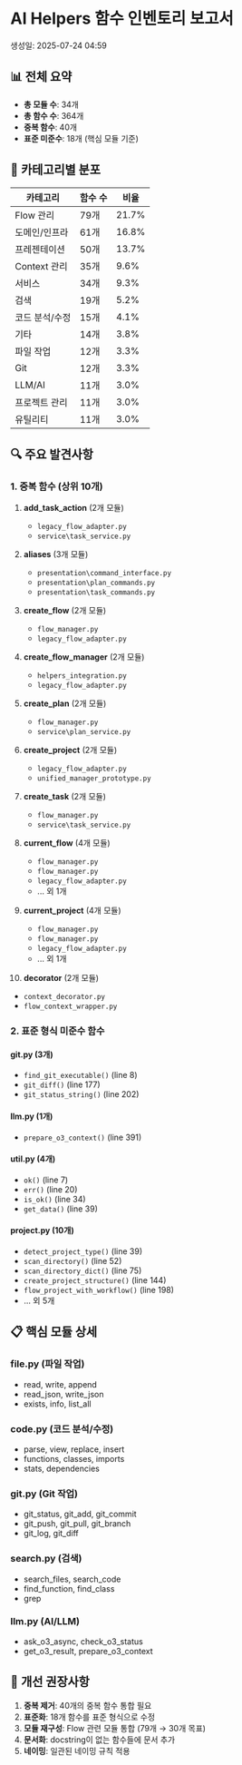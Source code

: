 # AI Helpers 함수 인벤토리 보고서

생성일: 2025-07-24 04:59

## 📊 전체 요약

- **총 모듈 수**: 34개
- **총 함수 수**: 364개
- **중복 함수**: 40개
- **표준 미준수**: 18개 (핵심 모듈 기준)

## 📂 카테고리별 분포

| 카테고리 | 함수 수 | 비율 |
|---------|--------|------|
| Flow 관리 | 79개 | 21.7% |
| 도메인/인프라 | 61개 | 16.8% |
| 프레젠테이션 | 50개 | 13.7% |
| Context 관리 | 35개 | 9.6% |
| 서비스 | 34개 | 9.3% |
| 검색 | 19개 | 5.2% |
| 코드 분석/수정 | 15개 | 4.1% |
| 기타 | 14개 | 3.8% |
| 파일 작업 | 12개 | 3.3% |
| Git | 12개 | 3.3% |
| LLM/AI | 11개 | 3.0% |
| 프로젝트 관리 | 11개 | 3.0% |
| 유틸리티 | 11개 | 3.0% |


## 🔍 주요 발견사항

### 1. 중복 함수 (상위 10개)

1. **add_task_action** (2개 모듈)
   - `legacy_flow_adapter.py`
   - `service\task_service.py`

2. **aliases** (3개 모듈)
   - `presentation\command_interface.py`
   - `presentation\plan_commands.py`
   - `presentation\task_commands.py`

3. **create_flow** (2개 모듈)
   - `flow_manager.py`
   - `legacy_flow_adapter.py`

4. **create_flow_manager** (2개 모듈)
   - `helpers_integration.py`
   - `legacy_flow_adapter.py`

5. **create_plan** (2개 모듈)
   - `flow_manager.py`
   - `service\plan_service.py`

6. **create_project** (2개 모듈)
   - `legacy_flow_adapter.py`
   - `unified_manager_prototype.py`

7. **create_task** (2개 모듈)
   - `flow_manager.py`
   - `service\task_service.py`

8. **current_flow** (4개 모듈)
   - `flow_manager.py`
   - `flow_manager.py`
   - `legacy_flow_adapter.py`
   - ... 외 1개

9. **current_project** (4개 모듈)
   - `flow_manager.py`
   - `flow_manager.py`
   - `legacy_flow_adapter.py`
   - ... 외 1개

10. **decorator** (2개 모듈)
   - `context_decorator.py`
   - `flow_context_wrapper.py`


### 2. 표준 형식 미준수 함수

#### git.py (3개)
- `find_git_executable()` (line 8)
- `git_diff()` (line 177)
- `git_status_string()` (line 202)

#### llm.py (1개)
- `prepare_o3_context()` (line 391)

#### util.py (4개)
- `ok()` (line 7)
- `err()` (line 20)
- `is_ok()` (line 34)
- `get_data()` (line 39)

#### project.py (10개)
- `detect_project_type()` (line 39)
- `scan_directory()` (line 52)
- `scan_directory_dict()` (line 75)
- `create_project_structure()` (line 144)
- `flow_project_with_workflow()` (line 198)
- ... 외 5개


## 📋 핵심 모듈 상세

### file.py (파일 작업)
- read, write, append
- read_json, write_json
- exists, info, list_all

### code.py (코드 분석/수정)
- parse, view, replace, insert
- functions, classes, imports
- stats, dependencies

### git.py (Git 작업)
- git_status, git_add, git_commit
- git_push, git_pull, git_branch
- git_log, git_diff

### search.py (검색)
- search_files, search_code
- find_function, find_class
- grep

### llm.py (AI/LLM)
- ask_o3_async, check_o3_status
- get_o3_result, prepare_o3_context

## 🎯 개선 권장사항

1. **중복 제거**: 40개의 중복 함수 통합 필요
2. **표준화**: 18개 함수를 표준 형식으로 수정
3. **모듈 재구성**: Flow 관련 모듈 통합 (79개 → 30개 목표)
4. **문서화**: docstring이 없는 함수들에 문서 추가
5. **네이밍**: 일관된 네이밍 규칙 적용
